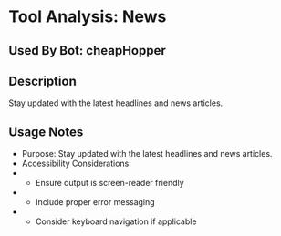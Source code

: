 # Tool Analysis: News

## Used By Bot: cheapHopper

## Description
Stay updated with the latest headlines and news articles.


## Usage Notes
- Purpose: Stay updated with the latest headlines and news articles.
- Accessibility Considerations:
- - Ensure output is screen-reader friendly
- - Include proper error messaging
- - Consider keyboard navigation if applicable
